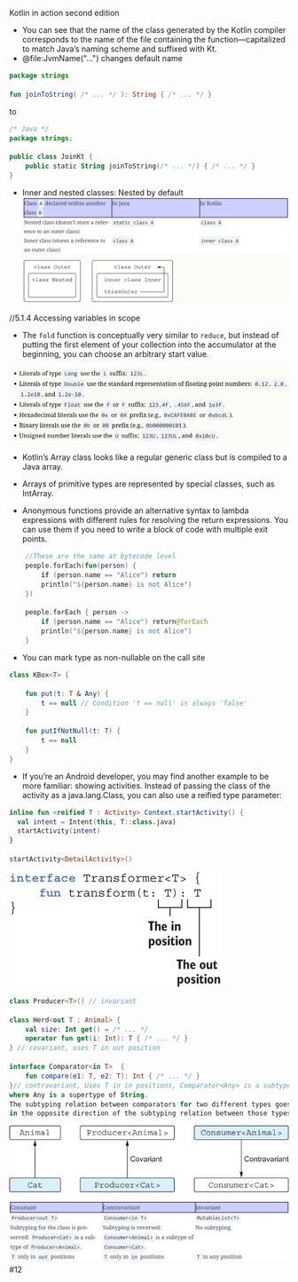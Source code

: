 Kotlin in action second edition

* You can see that the name of the class generated by the Kotlin compiler corresponds to the name of the file containing
  the function—capitalized to match Java’s naming scheme and suffixed with Kt.
* @file:JvmName("...") changes default name

```kotlin
package strings
 
fun joinToString( /* ... */ ): String { /* ... */ }
```

to

```kotlin
/* Java */
package strings;
 
public class JoinKt {             
    public static String joinToString(/* ... */) { /* ... */ }
}
```

* Inner and nested classes: Nested by default
  ![img.png](../res/kotlin_inner.png)

//5.1.4 Accessing variables in scope

* The `fold` function is conceptually very similar to `reduce`, but instead of putting the first element of your
  collection
  into the accumulator at the beginning, you can choose an arbitrary start value.

![img.png](../res/kotlin_literals.png)

* Kotlin’s Array class looks like a regular generic class but is compiled to a Java array.
* Arrays of primitive types are represented by special classes, such as IntArray.

* Anonymous functions provide an alternative syntax to lambda expressions with different rules for resolving the return
  expressions. You can use them if you need to write a block of code with multiple exit points.

```kotlin
    //These are the same at bytecode level
    people.forEach(fun(person) {
        if (person.name == "Alice") return
        println("${person.name} is not Alice")
    })

    people.forEach { person ->
        if (person.name == "Alice") return@forEach
        println("${person.name} is not Alice")
    }
```

* You can mark type as non-nullable on the call site

```kotlin
class KBox<T> {

    fun put(t: T & Any) {
        t == null // Condition 't == null' is always 'false'
    }

    fun putIfNotNull(t: T) {
        t == null
    }
}
```

* If you’re an Android developer, you may find another example to be more familiar: showing activities. Instead of
  passing the class of the activity as a java.lang.Class, you can also use a reified type parameter:

```kotlin
inline fun <reified T : Activity> Context.startActivity() {
  val intent = Intent(this, T::class.java)
  startActivity(intent)
}

startActivity<DetailActivity>()
```
![img.png](../res/generics_position.png)
```kotlin
class Producer<T>() // invariant

class Herd<out T : Animal> {
    val size: Int get() = /* ... */
    operator fun get(i: Int): T { /* ... */ }
} // covariant, uses T in out position

interface Comparator<in T>  {
    fun compare(e1: T, e2: T): Int { /* ... */ }
}// contravariant, Uses T in in positions, Comparator<Any> is a subtype of Comparator<String>,
where Any is a supertype of String.
The subtyping relation between comparators for two different types goes
in the opposite direction of the subtyping relation between those types.
```
![img.png](../res/variance.png)

![img.png](../res/varianceDetailed.png)
#12 
